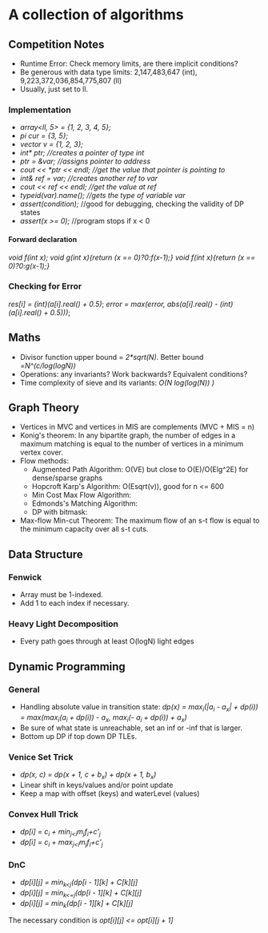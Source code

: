 # A collection of algorithms

## Competition Notes
- Runtime Error: Check memory limits, are there implicit conditions?
- Be generous with data type limits: 2,147,483,647 (int), 9,223,372,036,854,775,807 (ll)
- Usually, just set to ll.

### Implementation
- _array<ll, 5> = {1, 2, 3, 4, 5};_
- _pi cur = {3, 5};_
- _vector<int> v = {1, 2, 3};_
- _int* ptr; //creates a pointer of type int_
- _ptr = &var; //assigns pointer to address_
- _cout << *ptr << endl; //get the value that pointer is pointing to_
- _int& ref = var; //creates another ref to var_
- _cout << ref << endl; //get the value at ref_
- _typeid(var).name(); //gets the type of variable var_
- _assert(condition);_ //good for debugging, checking the validity of DP states
- _assert(x >= 0);_ //program stops if x < 0

#### Forward declaration
_void f(int x);_
_void g(int x){return (x == 0)?0:f(x-1);}_
_void f(int x){return (x == 0)?0:g(x-1);}_
  
### Checking for Error
_res[i] = (int)(a[i].real() + 0.5)_;
_error = max(error, abs(a[i].real() - (int)(a[i].real() + 0.5)))_;

## Maths
- Divisor function upper bound = _2*sqrt(N)_. Better bound =_N^(c/log(logN))_
- Operations: any invariants? Work backwards? Equivalent conditions?
- Time complexity of sieve and its variants: _O(N log(log(N)) )_

## Graph Theory
- Vertices in MVC and vertices in MIS are complements (MVC + MIS = n)
- Konig's theorem: In any bipartite graph, the number of edges in a maximum matching is equal to the number of vertices in a minimum vertex cover.
- Flow methods: 
  - Augmented Path Algorithm: O(VE) but close to O(E)/O(Elg^2E) for dense/sparse graphs
  - Hopcroft Karp's Algorithm: O(Esqrt(v)), good for n <= 600
  - Min Cost Max Flow Algorithm: 
  - Edmonds's Matching Algorithm:
  - DP with bitmask:
- Max-flow Min-cut Theorem: The maximum flow of an s-t flow is equal to the minimum capacity over all s-t cuts.

## Data Structure

### Fenwick
- Array must be 1-indexed.
- Add 1 to each index if necessary.

### Heavy Light Decomposition
- Every path goes through at least O(logN) light edges

## Dynamic Programming

### General 
- Handling absolute value in transition state: _dp(x) = max<sub>i</sub>(|a<sub>i</sub> - a<sub>x</sub>| + dp(i)) = max(max<sub>i</sub>(a<sub>i</sub> + dp(i)) - a<sub>x</sub>, max<sub>i</sub>(- a<sub>i</sub> + dp(i)) + a<sub>x</sub>)_
- Be sure of what state is unreachable, set an inf or -inf that is larger.
- Bottom up DP if top down DP TLEs.

### Venice Set Trick
- _dp(x, c) = dp(x + 1, c + b<sub>x</sub>) + dp(x + 1, b<sub>x</sub>)_
- Linear shift in keys/values and/or point update
- Keep a map with offset (keys) and waterLevel (values)

### Convex Hull Trick
- _dp[i] = c<sub>i</sub> + min<sub>j<i</sub>m<sub>j</sub>f<sub>i</sub>+c'<sub>j</sub>_
- _dp[i] = c<sub>i</sub> + max<sub>j<i</sub>m<sub>j</sub>f<sub>i</sub>+c'<sub>j</sub>_

### DnC
- _dp[i][j] = min<sub>k<j</sub>(dp[i - 1][k] + C[k][j]_
- _dp[i][j] = min<sub>k<=j</sub>(dp[i - 1][k] + C[k][j]_
- _dp[i][j] = min<sub>k</sub>(dp[i - 1][k] + C[k][j]_

The necessary condition is _opt[i][j] <= opt[i][j + 1]_
